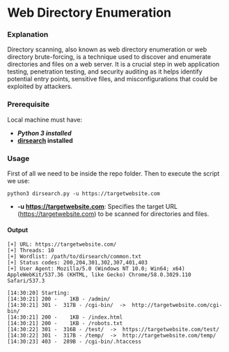 # Web Directory Enumeration

### Explanation
Directory scanning, also known as web directory enumeration or web directory brute-forcing, is a technique used to discover and enumerate directories and files on a web server. It is a crucial step in web application testing, penetration testing, and security auditing as it helps identify potential entry points, sensitive files, and misconfigurations that could be exploited by attackers.

### Prerequisite
Local machine must have:
- ***Python 3 installed***
- **[dirsearch](https://github.com/maurosoria/dirsearch) installed**

### Usage
First of all we need to be inside the repo folder. Then to execute the script we use:

```python3 dirsearch.py -u https://targetwebsite.com```

- **-u https://targetwebsite.com**: Specifies the target URL (https://targetwebsite.com) to be scanned for directories and files.

#### Output

```
[+] URL: https://targetwebsite.com/
[+] Threads: 10
[+] Wordlist: /path/to/dirsearch/common.txt
[+] Status codes: 200,204,301,302,307,401,403
[+] User Agent: Mozilla/5.0 (Windows NT 10.0; Win64; x64) AppleWebKit/537.36 (KHTML, like Gecko) Chrome/58.0.3029.110 Safari/537.3

[14:30:20] Starting: 
[14:30:21] 200 -    1KB - /admin/
[14:30:21] 301 -  317B - /cgi-bin/  ->  http://targetwebsite.com/cgi-bin/
[14:30:21] 200 -    1KB - /index.html
[14:30:21] 200 -    1KB - /robots.txt
[14:30:22] 301 -  316B - /test/  ->  https://targetwebsite.com/test/
[14:30:22] 301 -  317B - /temp/  ->  http://targetwebsite.com/temp/
[14:30:23] 403 -  289B - /cgi-bin/.htaccess
```